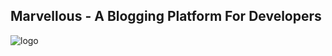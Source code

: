 ## Marvellous - A Blogging Platform For Developers

![logo](https://images.pexels.com/photos/3305013/pexels-photo-3305013.jpeg?auto=compress&cs=tinysrgb&dpr=2&h=650&w=940)
